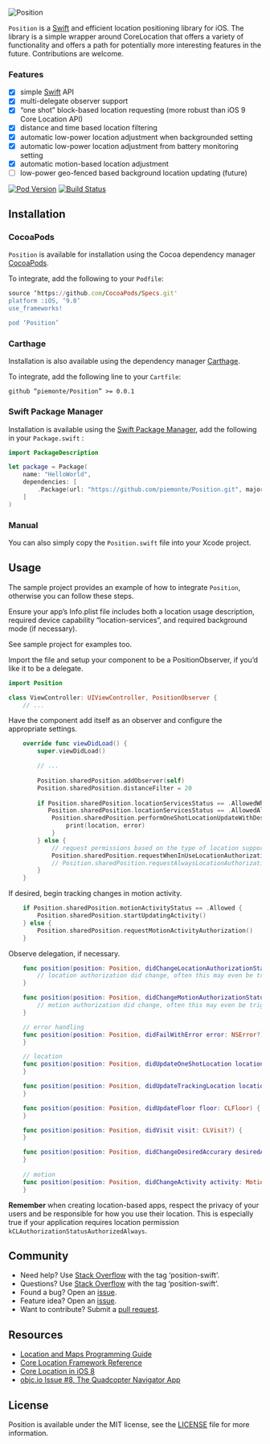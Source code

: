 ![Position](https://raw.githubusercontent.com/piemonte/Position/master/Position.png)

`Position` is a [Swift](https://developer.apple.com/swift/) and efficient location positioning library for iOS. The library is a simple wrapper around CoreLocation that offers a variety of functionality and offers a path for potentially more interesting features in the future. Contributions are welcome.

### Features
- [x] simple [Swift](https://developer.apple.com/swift/) API
- [x] multi-delegate observer support
- [x] “one shot” block-based location requesting (more robust than iOS 9 Core Location API)
- [x] distance and time based location filtering
- [x] automatic low-power location adjustment when backgrounded setting
- [x] automatic low-power location adjustment from battery monitoring setting
- [x] automatic motion-based location adjustment
- [ ] low-power geo-fenced based background location updating (future)

[![Pod Version](https://img.shields.io/cocoapods/v/Position.svg?style=flat)](http://cocoadocs.org/docsets/Position/) [![Build Status](https://travis-ci.org/piemonte/Position.svg?branch=master)](https://travis-ci.org/piemonte/Position)

## Installation

### CocoaPods

`Position` is available for installation using the Cocoa dependency manager [CocoaPods](http://cocoapods.org/).

To integrate, add the following to your `Podfile`:

```ruby
source ‘https://github.com/CocoaPods/Specs.git'
platform :iOS, ‘9.0’
use_frameworks!

pod ‘Position’
```	

### Carthage

Installation is also available using the dependency manager [Carthage](https://github.com/Carthage/Carthage).

To integrate, add the following line to your `Cartfile`:

```ogdl
github “piemonte/Position” >= 0.0.1
```

### Swift Package Manager

Installation is available using the [Swift Package Manager](https://swift.org/package-manager/), add the following in your `Package.swift` :

```Swift
import PackageDescription

let package = Package(
    name: "HelloWorld",
    dependencies: [
        .Package(url: "https://github.com/piemonte/Position.git", majorVersion: 0),
    ]
)
```

### Manual

You can also simply copy the `Position.swift` file into your Xcode project.

## Usage

The sample project provides an example of how to integrate `Position`, otherwise you can follow these steps.

Ensure your app’s Info.plist file includes both a location usage description, required device capability “location-services”, and  required background mode (if necessary).

See sample project for examples too.

Import the file and setup your component to be a PositionObserver, if you’d like it to be a delegate.

```swift
import Position

class ViewController: UIViewController, PositionObserver {
	// ...
```

Have the component add itself as an observer and configure the appropriate settings.

```swift
    override func viewDidLoad() {
        super.viewDidLoad()

        // ...
        
        Position.sharedPosition.addObserver(self)
        Position.sharedPosition.distanceFilter = 20
        
        if Position.sharedPosition.locationServicesStatus == .AllowedWhenInUse ||
           Position.sharedPosition.locationServicesStatus == .AllowedAlways {
            Position.sharedPosition.performOneShotLocationUpdateWithDesiredAccuracy(250) { (location, error) -> () in
                print(location, error)
            }
        } else {
            // request permissions based on the type of location support required.
            Position.sharedPosition.requestWhenInUseLocationAuthorization()
            // Position.sharedPosition.requestAlwaysLocationAuthorization()
        }
    }
```

If desired, begin tracking changes in motion activity.

```swift
    if Position.sharedPosition.motionActivityStatus == .Allowed {
        Position.sharedPosition.startUpdatingActivity()
    } else {
        Position.sharedPosition.requestMotionActivityAuthorization()
    }
```

Observe delegation, if necessary.

```swift
    func position(position: Position, didChangeLocationAuthorizationStatus status: LocationAuthorizationStatus) {
        // location authorization did change, often this may even be triggered on application resume if the user updated settings
    }

    func position(position: Position, didChangeMotionAuthorizationStatus status: MotionAuthorizationStatus) {
        // motion authorization did change, often this may even be triggered on application resume if the user updated settings
    }

    // error handling
    func position(position: Position, didFailWithError error: NSError?) {
    }

    // location
    func position(position: Position, didUpdateOneShotLocation location: CLLocation?) {
    }

    func position(position: Position, didUpdateTrackingLocation locations: [CLLocation]?) {
    }

    func position(position: Position, didUpdateFloor floor: CLFloor) {
    }

    func position(position: Position, didVisit visit: CLVisit?) {
    }

    func position(position: Position, didChangeDesiredAccurary desiredAccuracy: Double) {
    }
    
    // motion
    func position(position: Position, didChangeActivity activity: MotionActivityType) {
    }
```

**Remember** when creating location-based apps, respect the privacy of your users and be responsible for how you use their location. This is especially true if your application requires location permission `kCLAuthorizationStatusAuthorizedAlways`.

## Community

- Need help? Use [Stack Overflow](http://stackoverflow.com/questions/tagged/position-swift) with the tag ‘position-swift’.
- Questions? Use [Stack Overflow](http://stackoverflow.com/questions/tagged/position-swift) with the tag ‘position-swift’.
- Found a bug? Open an [issue](https://github.com/piemonte/position/issues).
- Feature idea? Open an [issue](https://github.com/piemonte/position/issues).
- Want to contribute? Submit a [pull request](https://github.com/piemonte/position/pulls).

## Resources

* [Location and Maps Programming Guide](https://developer.apple.com/library/ios/documentation/UserExperience/Conceptual/LocationAwarenessPG/Introduction/Introduction.html)
* [Core Location Framework Reference](https://developer.apple.com/library/ios/documentation/CoreLocation/Reference/CoreLocation_Framework/index.html)
* [Core Location in iOS 8](http://nshipster.com/core-location-in-ios-8/)
* [objc.io Issue #8, The Quadcopter Navigator App](https://www.objc.io/issues/8-quadcopter/the-quadcopter-navigator-app/)

## License

Position is available under the MIT license, see the [LICENSE](https://github.com/piemonte/position/blob/master/LICENSE) file for more information.

